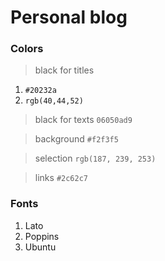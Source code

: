 # Personal blog

### Colors

> black for titles
  1. ```#20232a```
  2. ```rgb(40,44,52)```

> black for texts
  ```06050ad9```

> background
  ```#f2f3f5```

> selection
  ```rgb(187, 239, 253)```
  
> links
  ```#2c62c7```

### Fonts
  1. Lato
  2. Poppins
  3. Ubuntu
